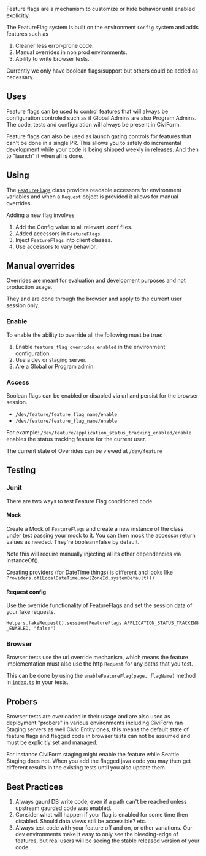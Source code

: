 Feature flags are a mechanism to customize or hide behavior until enabled
explicitly.

The FeatureFlag system is built on the environment `Config` system and adds
features such as

1.  Cleaner less error-prone code.
1.  Manual overrides in non prod environments.
1.  Ability to write browser tests.

Currently we only have boolean flags/support but others could be added as
necessary.

## Uses

Feature flags can be used to control features that will always be configuration controled such as if Global Admins are also Program Admins. The code, tests and configuration will always be present in CiviForm.

Feature flags can also be used as launch gating controls for features that can't be done in a single PR.  This allows you to safely do incremental development while your code is being shipped weekly in releases.  And then to "launch" it when all is done.


## Using

The
[`FeatureFlags`](https://sourcegraph.com/github.com/civiform/civiform/-/blob/server/app/featureflags/FeatureFlags.java?subtree=true)
class provides readable accessors for environment variables and when a `Request`
object is provided it allows for manual overrides.

Adding a new flag involves

1.  Add the Config value to all relevant .conf files.
1.  Added accessors in `FeatureFlags`.
1.  Inject `FeatureFlags` into client classes.
1.  Use accessors to vary behavior.

## Manual overrides

Overrides are meant for evaluation and development purposes and not production usage.

They and are done through the browser and apply to the current user session only.

### Enable


To enable the ability to override all the following must be true:

1.  Enable `feature_flag_overrides_enabled` in the environment configuration.
2.  Use a dev or staging server.
3.  Are a Global or Program admin.

### Access

Boolean flags can be enabled or disabled via url and persist for the browser
session.

*   `/dev/feature/feature_flag_name/enable`
*   `/dev/feature/feature_flag_name/enable`

For example: `/dev/feature/application_status_tracking_enabled/enable` enables
the status tracking feature for the current user.

The current state of Overrides can be viewed at `/dev/feature`

## Testing

### Junit

There are two ways to test Feature Flag conditioned code.

#### Mock

Create a Mock of `FeatureFlags` and create a new instance of the class under
test passing your mock to it. You can then mock the accessor return values as
needed. They're boolean=false by default.

Note this will require manually injecting all its other dependencies via
instanceOf().

Creating providers (for DateTime things) is different and looks like
`Providers.of(LocalDateTime.now(ZoneId.systemDefault())`

#### Request config

Use the override functionality of FeatureFlags and set the session data of your
fake requests.

`Helpers.fakeRequest().session(FeatureFlags.APPLICATION_STATUS_TRACKING_ENABLED,
"false")`

### Browser

Browser tests use the url override mechanism, which means the feature
implementation must also use the http `Request` for any paths that you test.

This can be done by using the `enableFeatureFlag(page, flagName)` method in
[`index.ts`](https://sourcegraph.com/github.com/civiform/civiform/-/blob/browser-test/src/support/index.ts?L396:20&subtree=true)
in your tests.

## Probers

Browser tests are overloaded in their usage and are also used as deployment
"probers" in various environments including CiviForm ran Staging servers as well
Civic Entity ones, this means the default state of feature flags and flagged
code in browser tests can not be assumed and must be explicitly set and managed.

For instance CiviForm staging might enable the feature while Seattle Staging
does not. When you add the flagged java code you may then get different results
in the existing tests until you also update them.

## Best Practices

1. Always gaurd DB write code, even if a path can't be reached unless upstream gaurded code was enabled. 
2. Consider what will happen if your flag is enabled for some time then disabled. Should data views still be accessible? etc.
3. Always test code with your feature off and on, or other variations.  Our dev environments make it easy to only see the bleeding-edge of features, but real users will be seeing the stable released version of your code.
